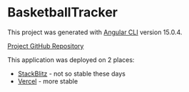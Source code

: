 # BasketballTracker

This project was generated with [Angular CLI](https://github.com/angular/angular-cli) version 15.0.4.

[Project GitHub Repository](https://github.com/na-webdev/basketball-tracker)

This application was deployed on 2 places:

- [StackBlitz](https://stackblitz.com/edit/github-9hn64n) - not so stable these days
- [Vercel](https://basketball-tracker.vercel.app/) - more stable
